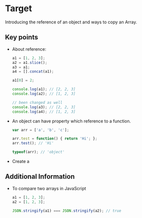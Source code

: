 # Target
Introducing the reference of an object and ways to copy an Array.

## Key points
- About reference:
  ```js
  a1 = [1, 2, 3];
  a2 = a1.slice();
  a3 = a1;
  a4 = [].concat(a1);

  a1[0] = 2;

  console.log(a1); // [2, 2, 3]
  console.log(a2); // [1, 2, 3]

  // been changed as well
  console.log(a3); // [2, 2, 3]
  console.log(a4); // [1, 2, 3]
  ```

- An object can have property which reference to a function.
  ```js
  var arr = ['a', 'b', 'c'];

  arr.test = function() { return 'Hi'; };
  arr.test(); // 'Hi'

  typeof(arr); // 'object'
  ```

- Create a 


## Additional Information
- To compare two arrays in JavaScript
  ```js
  a1 = [1, 2, 3];
  a2 = [1, 2, 3];

  JSON.stringify(a1) === JSON.stringify(a2); // true
  ```

